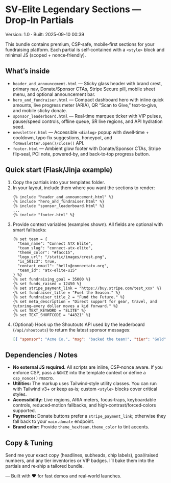 # SV‑Elite Legendary Sections — Drop‑In Partials

Version: 1.0 · Built: 2025-09-10 00:39

This bundle contains premium, CSP‑safe, mobile‑first sections for your fundraising platform. Each partial is self‑contained with a `<style>` block and minimal JS (scoped + nonce‑friendly).

## What’s inside

- `header_and_announcement.html` — Sticky glass header with brand crest, primary nav, Donate/Sponsor CTAs, Stripe Secure pill, mobile sheet menu, and optional announcement bar.
- `hero_and_fundraiser.html` — Compact dashboard hero with inline quick amounts, live progress meter (ARIA), QR “Scan to Give,” text‑to‑give, and mobile sticky donate.
- `sponsor_leaderboard.html` — Real‑time marquee ticker with VIP pulses, pause/speed controls, offline queue, SR live regions, and API hydration seed.
- `newsletter.html` — Accessible `<dialog>` popup with dwell‑time + cooldown, typo‑fix suggestions, honeypot, and `fcNewsletter.open()/close()` API.
- `footer.html` — Ambient glow footer with Donate/Sponsor CTAs, Stripe flip‑seal, PCI note, powered‑by, and back‑to‑top progress button.

## Quick start (Flask/Jinja example)

1. Copy the partials into your templates folder.
2. In your layout, include them where you want the sections to render:
   ```jinja2
   {% include "header_and_announcement.html" %}
   {% include "hero_and_fundraiser.html" %}
   {% include "sponsor_leaderboard.html" %}
   ...
   {% include "footer.html" %}
   ```
3. Provide context variables (examples shown). All fields are optional with smart fallbacks:
   ```jinja2
   {% set team = {
     "team_name": "Connect ATX Elite",
     "team_slug": "connect-atx-elite",
     "theme_color": "#facc15",
     "logo_url": "/static/images/crest.png",
     "is_501c3": true,
     "contact_email": "hello@connectatx.org",
     "team_id": "atx‑elite‑u15"
   } %}
   {% set fundraising_goal = 35000 %}
   {% set funds_raised = 12450 %}
   {% set stripe_payment_link = "https://buy.stripe.com/test_xxx" %}
   {% set fundraiser_title = "Fuel the Season." %}
   {% set fundraiser_title_2 = "Fund the Future." %}
   {% set meta_description = "Direct support for gear, travel, and tutoring—every dollar moves a kid forward." %}
   {% set TEXT_KEYWORD = "ELITE" %}
   {% set TEXT_SHORTCODE = "44321" %}
   ```
4. (Optional) Hook up the Shoutouts API used by the leaderboard (`/api/shoutouts`) to return the latest sponsor messages:
   ```json
   [{ "sponsor": "Acme Co.", "msg": "backed the team!", "tier": "Gold" }]
   ```

## Dependencies / Notes

- **No external JS required.** All scripts are inline, CSP‑nonce aware. If you enforce CSP, pass a `NONCE` into the template context or define a `csp_nonce()` macro.
- **Utilities:** The markup uses Tailwind‑style utility classes. You can run with Tailwind v3+ or keep as‑is; custom `<style>` blocks cover critical styles.
- **Accessibility:** Live regions, ARIA meters, focus‑traps, keyboardable controls, reduced‑motion fallbacks, and high‑contrast/forced‑colors supported.
- **Payments:** Donate buttons prefer a `stripe_payment_link`; otherwise they fall back to your `main.donate` endpoint.
- **Brand color:** Provide `theme_hex`/`team.theme_color` to tint accents.

## Copy & Tuning

Send me your exact copy (headlines, subheads, chip labels), goal/raised numbers, and any tier inventories or VIP badges. I’ll bake them into the partials and re‑ship a tailored bundle.

— Built with ❤️ for fast demos and real‑world launches.
